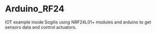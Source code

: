 # Arduino_RF24
IOT example inside Sogilis using NRF24L01+ modules and arduino to get sensors data and control actuators.
